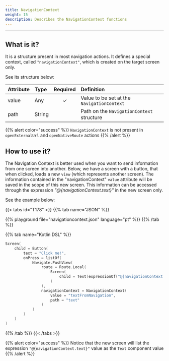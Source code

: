 ```yaml
---
title: NavigationContext
weight: 15
description: Describes the NavigationContext functions
---
```


---

## What is it?

It is a structure present in most navigation actions. It defines a special context, called `"navigationContext"`, which is created on the target screen only.

See its structure below:

| **Attribute** | **Type** | Required | **Definition** |
| :----------- | :------- | :---------: | :---------------------------- |
| value | Any | ✓ | Value to be set at the ``NavigationContext`` |
| path | String |   | Path on the ``NavigationContext`` structure |

{{% alert color="success" %}}
  `NavigationContext` is not present in `openExternalUrl` and `openNativeRoute` actions
{{% /alert %}}

## How to use it?

The Navigation Context is better used when you want to send information from one screen into another. Below, we have a screen with a button, that when clicked, loads a new ``view`` (which represents another screen). The information contained in the "navigationContext" `value` attribute will be saved in the scope of this new screen. This information can be accessed through the expression *"@{navigationContext.text}"* in the new screen only.

See the example below:

{{< tabs id="T178" >}}
{{% tab name="JSON" %}}

<!-- json-playground:navigationcontext.json
{
  "_beagleComponent_" : "beagle:screenComponent",
  "child" : {
    "_beagleComponent_" : "beagle:button",
    "text" : "Click me!",
    "onPress" : [ {
      "_beagleAction_" : "beagle:pushView",
      "route" : {
        "screen" : {
          "_beagleComponent_" : "beagle:screenComponent",
          "child" : {
            "_beagleComponent_" : "beagle:text",
            "text" : "@{navigationContext.text}"
          }
        }
      },
      "navigationContext": {
        "path": "text",
        "value": "textFromNavigation"
      }
    } ]
  }
}
-->

{{% playground file="navigationcontext.json" language="pt" %}}
{{% /tab %}}

{{% tab name="Kotlin DSL" %}}

```Kotlin
Screen(
    child = Button(
        text = "Click me!",
        onPress = listOf(
            Navigate.PushView(
                route = Route.Local(
                    Screen(
                        child = Text(expressionOf("@{navigationContext.text}"))
                    )
                ),
                navigationContext = NavigationContext(
                    value = "textFromNavigation",
                    path = "text"
                )
            )
        )
    )
)
```

{{% /tab %}}
{{< /tabs >}}

{{% alert color="success" %}}
  Notice that the new screen will list the expression `"@{navigationContext.text}"` value as the ``Text`` component value
{{% /alert %}}
